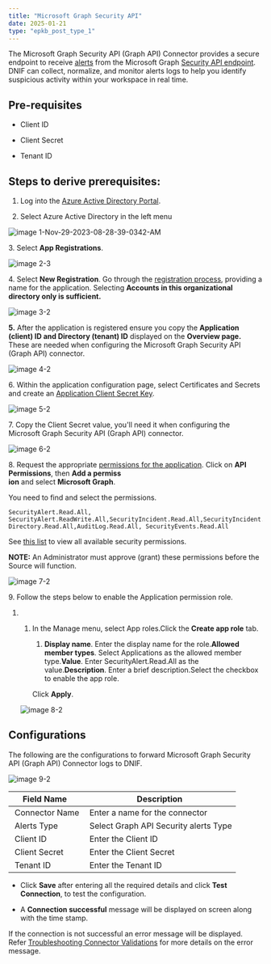 ```yaml
---
title: "Microsoft Graph Security API"
date: 2025-01-21
type: "epkb_post_type_1"
---
```


The Microsoft Graph Security API (Graph API) Connector provides a secure endpoint to receive [alerts](https://learn.microsoft.com/en-us/graph/api/resources/security-alert?view=graph-rest-1.0) from the Microsoft Graph [Security API endpoint](https://learn.microsoft.com/en-us/graph/api/security-list-alerts_v2?view=graph-rest-1.0). DNIF can collect, normalize, and monitor alerts logs to help you identify suspicious activity within your workspace in real time.

## **Pre-requisites**

- Client ID

- Client Secret

- Tenant ID

## **Steps to derive prerequisites:**

1. Log into the [Azure Active Directory Portal](https://aad.portal.azure.com/).

3. Select Azure Active Directory in the left menu

![image 1-Nov-29-2023-08-28-39-0342-AM](./images-Microsoft%20Graph%20Security%20API/Microsoft-Graph-Security-API-1.webp)

3\. Select **App Registrations**.

![image 2-3](./images-Microsoft%20Graph%20Security%20API/Microsoft-Graph-Security-API-2.webp)

4\. Select **New Registration**. Go through the [registration process](https://docs.microsoft.com/en-us/graph/auth-register-app-v2), providing a name for the application. Selecting **Accounts in this organizational directory only is sufficient.**

![image 3-2](./images-Microsoft%20Graph%20Security%20API/Microsoft-Graph-Security-API-3.webp)

**5.** After the application is registered ensure you copy the **Application (client) ID and Directory (tenant) ID** displayed on the **Overview page.** These are needed when configuring the Microsoft Graph Security API (Graph API) connector.

![image 4-2](./images-Microsoft%20Graph%20Security%20API/Microsoft-Graph-Security-API-4.webp)

6\. Within the application configuration page, select Certificates and Secrets and create an [Application Client Secret Key](https://docs.microsoft.com/en-us/graph/notifications-integration-app-registration#app-certificates-and-secrets).

![image 5-2](./images-Microsoft%20Graph%20Security%20API/Microsoft-Graph-Security-API-5.webp)

7\. Copy the Client Secret value, you'll need it when configuring the Microsoft Graph Security API (Graph API) connector.

![image 6-2](./images-Microsoft%20Graph%20Security%20API/Microsoft-Graph-Security-API-6.webp)

  
  
8\. Request the appropriate [permissions for the application](https://docs.microsoft.com/en-us/azure/active-directory/develop/quickstart-configure-app-access-web-apis#application-permission-to-microsoft-graph). Click on **API Permissions**, then **Add a permiss**  
**ion** and select **Microsoft Graph**.

You need to find and select the permissions.

```
SecurityAlert.Read.All, SecurityAlert.ReadWrite.All,SecurityIncident.Read.All,SecurityIncident.ReadWrite.All, Directory.Read.All,AuditLog.Read.All, SecurityEvents.Read.All
```

See [this list](https://docs.microsoft.com/en-us/graph/permissions-reference#security-permissions) to view all available security permissions.

**NOTE:** An Administrator must approve (grant) these permissions before the Source will function.

![image 7-2](./images-Microsoft%20Graph%20Security%20API/Microsoft-Graph-Security-API-7.webp)

9\. Follow the steps below to enable the Application permission role.

1. 1. In the Manage menu, select App roles.Click the **Create app role** tab.
        
        1. **Display name**. Enter the display name for the role.**Allowed member types**. Select Applications as the allowed member type.**Value**. Enter SecurityAlert.Read.All as the value.**Description**. Enter a brief description.Select the checkbox to enable the app role.
        
        Click **Apply**.
    
      
    ![image 8-2](./images-Microsoft%20Graph%20Security%20API/Microsoft-Graph-Security-API-8.webp)

## **Configurations**

The following are the configurations to forward Microsoft Graph Security API (Graph API) Connector logs to DNIF.‌

![image 9-2](./images-Microsoft%20Graph%20Security%20API/Microsoft-Graph-Security-API-9.webp)

| **Field Name**  | **Description** |
| --- | --- |
|  Connector Name |  Enter a name for the connector |
|  Alerts Type |  Select Graph API Security alerts Type |
|  Client ID |  Enter the Client ID |
|  Client Secret |  Enter the Client Secret |
|  Tenant ID |  Enter the Tenant ID |

- Click **Save** after entering all the required details and click **Test Connection**, to test the configuration.

- A **Connection successful** message will be displayed on screen along with the time stamp.

If the connection is not successful an error message will be displayed. Refer [Troubleshooting Connector Validations](https://dnif.it/kb/troubleshooting-and-debugging/troubleshooting-connector-validations/) for more details on the error message.
